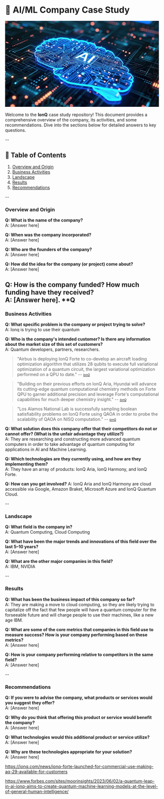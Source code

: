 
# 🚀 AI/ML Company Case Study
![Alt Text](ai-generated-8540920_960_720.webp "AI Presentation Image")

Welcome to the **IonQ** case study repository! This document provides a comprehensive overview of the company, its activities, and some recommendations. Dive into the sections below for detailed answers to key questions. 

--

## 📝 Table of Contents

1. [Overview and Origin](#overview-and-origin)
2. [Business Activities](#business-activities)
3. [Landscape](#landscape)
4. [Results](#results)
5. [Recommendations](#recommendations)

--

### Overview and Origin

**Q: What is the name of the company?**  
A: [Answer here]

**Q: When was the company incorporated?**  
A: [Answer here]

**Q: Who are the founders of the company?**  
A: [Answer here]

**Q: How did the idea for the company (or project) come about?**  
A: [Answer here]

**Q: How is the company funded? How much funding have they received?**  
A: [Answer here].
**Q
--

### Business Activities

**Q: What specific problem is the company or project trying to solve?**  
A: Ionq is trying to use their quantum 

**Q: Who is the company's intended customer? Is there any information about the market size of this set of customers?**  
A: Quantum developers, partners, researchers. 
>"Airbus is deploying IonQ Forte to co-develop an aircraft loading optimization algorithm that utilizes 28 qubits to execute full variational optimization of a quantum circuit, the largest variational optimization performed on a QPU to date."
> -- <small><small><cite>[IonQ](https://ionq.com/news/ionq-forte-launched-for-commercial-use-making-aq-29-available-for-customers)</cite></small></small>

>"Building on their previous efforts on IonQ Aria, Hyundai will advance its cutting-edge quantum computational chemistry methods on Forte QPU to garner additional precision and leverage Forte's computational capabilities for much deeper chemistry insight."
> -- <small><small><cite>[IonQ](https://ionq.com/news/ionq-forte-launched-for-commercial-use-making-aq-29-available-for-customers)</cite></small></small>

>"Los Alamos National Lab is successfully sampling boolean satisfiability problems on IonQ Forte using QAOA in order to probe the scalability of QAOA on NISQ computation."
> -- <small><small><cite>[IonQ](https://ionq.com/news/ionq-forte-launched-for-commercial-use-making-aq-29-available-for-customers)</cite></small></small>

**Q: What solution does this company offer that their competitors do not or cannot offer? (What is the unfair advantage they utilize?)**  
A: They are researching and constructing more advanced quantum computers in order to take advantage of quantum computing for applications in AI and Machine Learning.

**Q: Which technologies are they currently using, and how are they implementing them?**  
A: They have an array of products: IonQ Aria, IonQ Harmony, and IonQ Forte.

**Q: How can you get involved?**
A: IonQ Aria and IonQ Harmony are cloud accessible via Google, Amazon Braket, Microsoft Azure and IonQ Quantum Cloud.

--

### Landscape

**Q: What field is the company in?**  
A: Quantum Computing, Cloud Computing

**Q: What have been the major trends and innovations of this field over the last 5–10 years?**  
A: [Answer here]

**Q: What are the other major companies in this field?**  
A: IBM, NVIDIA

--

### Results

**Q: What has been the business impact of this company so far?**  
A: They are making a move to cloud computing, so they are likely trying to capitalize off the fact that few people will have a quantum computer for the forseeable future and will charge people to use their machines, like a new age IBM.

**Q: What are some of the core metrics that companies in this field use to measure success? How is your company performing based on these metrics?**  
A: [Answer here]

**Q: How is your company performing relative to competitors in the same field?**  
A: [Answer here]

--

### Recommendations

**Q: If you were to advise the company, what products or services would you suggest they offer?**  
A: [Answer here]

**Q: Why do you think that offering this product or service would benefit the company?**  
A: [Answer here]

**Q: What technologies would this additional product or service utilize?**  
A: [Answer here]

**Q: Why are these technologies appropriate for your solution?**  
A: [Answer here]

https://ionq.com/news/ionq-forte-launched-for-commercial-use-making-aq-29-available-for-customers

https://www.forbes.com/sites/moorinsights/2023/06/02/a-quantum-leap-in-ai-ionq-aims-to-create-quantum-machine-learning-models-at-the-level-of-general-human-intelligence/